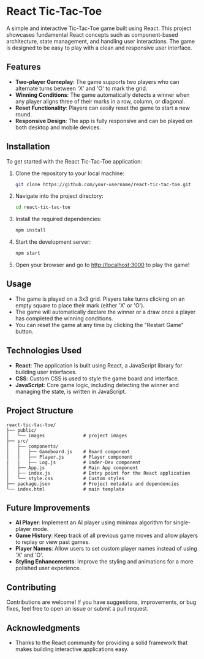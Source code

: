 
# React Tic-Tac-Toe

A simple and interactive Tic-Tac-Toe game built using React. This project showcases fundamental React concepts such as component-based architecture, state management, and handling user interactions. The game is designed to be easy to play with a clean and responsive user interface.

## Features

- **Two-player Gameplay**: The game supports two players who can alternate turns between 'X' and 'O' to mark the grid.
- **Winning Conditions**: The game automatically detects a winner when any player aligns three of their marks in a row, column, or diagonal.
- **Reset Functionality**: Players can easily reset the game to start a new round.
- **Responsive Design**: The app is fully responsive and can be played on both desktop and mobile devices.

## Installation

To get started with the React Tic-Tac-Toe application:

1. Clone the repository to your local machine:

   ```bash
   git clone https://github.com/your-username/react-tic-tac-toe.git
   ```

2. Navigate into the project directory:

   ```bash
   cd react-tic-tac-toe
   ```

3. Install the required dependencies:

   ```bash
   npm install
   ```

4. Start the development server:

   ```bash
   npm start
   ```

5. Open your browser and go to [http://localhost:3000](http://localhost:3000) to play the game!

## Usage

- The game is played on a 3x3 grid. Players take turns clicking on an empty square to place their mark (either 'X' or 'O').
- The game will automatically declare the winner or a draw once a player has completed the winning conditions.
- You can reset the game at any time by clicking the "Restart Game" button.

## Technologies Used

- **React**: The application is built using React, a JavaScript library for building user interfaces.
- **CSS**: Custom CSS is used to style the game board and interface.
- **JavaScript**: Core game logic, including detecting the winner and managing the state, is written in JavaScript.

## Project Structure

```
react-tic-tac-toe/
├── public/
│   └── images              # project images 
├── src/
│   ├── components/
│   │   ├── Gameboard.js    # Board component
│   │   ├── Player.js       # Player component
|   |   ├── Log.js          # Under-Dev component
│   ├── App.js              # Main App component
│   ├── index.js            # Entry point for the React application
│   └── style.css           # Custom styles
├── package.json            # Project metadata and dependencies
└── index.html              # main template

```

## Future Improvements

- **AI Player**: Implement an AI player using minimax algorithm for single-player mode.
- **Game History**: Keep track of all previous game moves and allow players to replay or view past games.
- **Player Names**: Allow users to set custom player names instead of using 'X' and 'O'.
- **Styling Enhancements**: Improve the styling and animations for a more polished user experience.

## Contributing

Contributions are welcome! If you have suggestions, improvements, or bug fixes, feel free to open an issue or submit a pull request.

## Acknowledgments

- Thanks to the React community for providing a solid framework that makes building interactive applications easy.
